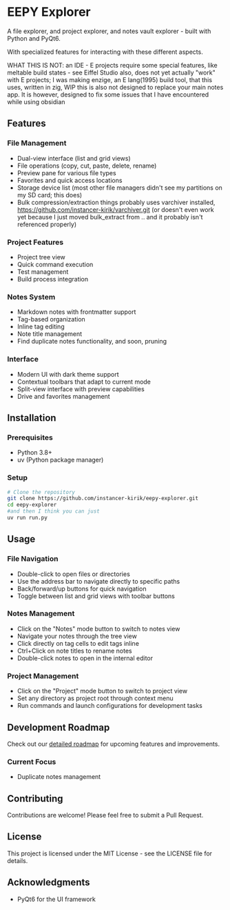 # EEPY Explorer

A file explorer, and project explorer, and notes vault explorer - built with Python and PyQt6.

With specialized features for interacting with these different aspects.

WHAT THIS IS NOT:
an IDE - E projects require some special features, like meltable build states - see Eiffel Studio
also, does not yet actually "work" with E projects; I was making enzige, an E lang(1995) build tool, that this uses, written in zig, WIP
this is also not designed to replace your main notes app. It is however, designed to fix some issues that I have encountered while using obsidian

## Features


### File Management
- Dual-view interface (list and grid views)
- File operations (copy, cut, paste, delete, rename)
- Preview pane for various file types
- Favorites and quick access locations
- Storage device list (most other file managers didn't see my partitions on my SD card; this does)
- Bulk compression/extraction things probably uses varchiver installed, https://github.com/instancer-kirik/varchiver.git (or  doesn't even work yet because I just moved bulk_extract from .. and it probably isn't referenced properly)

### Project Features
- Project tree view
- Quick command execution
- Test management
- Build process integration

### Notes System
- Markdown notes with frontmatter support
- Tag-based organization
- Inline tag editing
- Note title management
- Find duplicate notes functionality, and soon, pruning

### Interface
- Modern UI with dark theme support
- Contextual toolbars that adapt to current mode
- Split-view interface with preview capabilities
- Drive and favorites management


## Installation

### Prerequisites
- Python 3.8+
- uv (Python package manager)

### Setup
```bash
# Clone the repository
git clone https://github.com/instancer-kirik/eepy-explorer.git
cd eepy-explorer
#and then I think you can just 
uv run run.py
```

## Usage

### File Navigation
- Double-click to open files or directories
- Use the address bar to navigate directly to specific paths
- Back/forward/up buttons for quick navigation
- Toggle between list and grid views with toolbar buttons

### Notes Management
- Click on the "Notes" mode button to switch to notes view
- Navigate your notes through the tree view
- Click directly on tag cells to edit tags inline
- Ctrl+Click on note titles to rename notes
- Double-click notes to open in the internal editor

### Project Management
- Click on the "Project" mode button to switch to project view
- Set any directory as project root through context menu
- Run commands and launch configurations for development tasks

## Development Roadmap

Check out our [detailed roadmap](eepy_explorer/roadmap.md) for upcoming features and improvements.

### Current Focus
- Duplicate notes management

## Contributing

Contributions are welcome! Please feel free to submit a Pull Request.

## License

This project is licensed under the MIT License - see the LICENSE file for details.

## Acknowledgments

- PyQt6 for the UI framework
